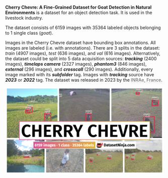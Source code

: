 **Cherry Chevre: A Fine-Grained Dataset for Goat Detection in Natural Environments** is a dataset for an object detection task. It is used in the livestock industry. 

The dataset consists of 6159 images with 35364 labeled objects belonging to 1 single class (*goat*).

Images in the Cherry Chevre dataset have bounding box annotations. All images are labeled (i.e. with annotations). There are 3 splits in the dataset: *train* (4907 images), *test* (636 images), and *val* (616 images). Alternatively, the dataset could be split into 5 data acquisition sources: ***tracking*** (2400 images), ***timelaps camera*** (2327 images), ***phantom3*** (846 images), ***external*** (296 images), and ***crosscall*** (290 images). Additionally, every image marked with its ***subfolder*** tag. Images with ***tracking*** source have ***2023*** or ***2022*** tag. The dataset was released in 2023 by the <span style="font-weight: 600; color: grey; border-bottom: 1px dashed #d3d3d3;">INRAe, France</span>.

<img src="https://github.com/dataset-ninja/cherry-chevre/raw/main/visualizations/poster.png">
